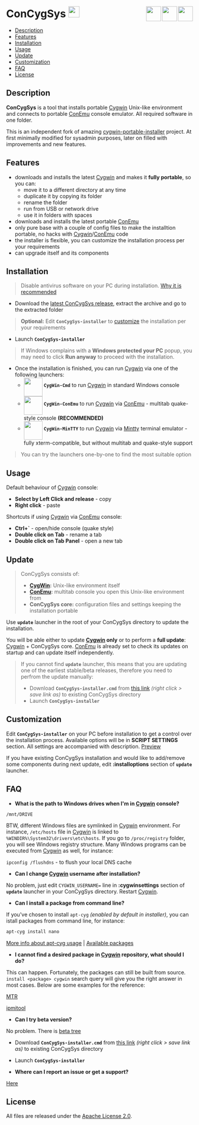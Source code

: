 # ConCygSys <a href="https://github.com/zhubanRuban/ConCygSys/"><img height="30" src="https://iconshow.me/media/images/ui/ios7-icons/png/128/social-github.png"></a> <a href="https://mintty.github.io/" target="_blank"><img align="right" height="40" src="https://pbs.twimg.com/profile_images/1938877716/terminal-256.png"></a> <a href="https://conemu.github.io/" target="_blank"><img align="right" height="40" src="https://upload.wikimedia.org/wikipedia/commons/d/dc/ConEmu_icon.png"></a> <a href="https://www.cygwin.com/" target="_blank"><img align="right" height="40" src="https://upload.wikimedia.org/wikipedia/commons/thumb/2/29/Cygwin_logo.svg/128px-Cygwin_logo.svg.png"></a>

- [Description](#description)
- [Features](#features)
- [Installation](#installation)
- [Usage](#usage)
- [Update](#update)
- [Customization](#customization)
- [FAQ](#faq)
- [License](#license)

## Description

**ConCygSys** is a tool that installs portable [Cygwin](https://www.cygwin.com/) Unix-like environment and connects to portable [ConEmu](https://conemu.github.io/) console emulator. All required software in one folder.

This is an independent fork of amazing [cygwin-portable-installer](https://github.com/vegardit/cygwin-portable-installer) project. At first minimally modified for sysadmin purposes, later on filled with improvements and new features.

## Features

- downloads and installs the latest [Cygwin](https://www.cygwin.com/) and makes it **fully portable**, so you can:
  - move it to a different directory at any time
  - duplicate it by copying its folder
  - rename the folder
  - run from USB or network drive
  - use it in folders with spaces
- downloads and installs the latest portable [ConEmu](https://conemu.github.io/)
- only pure base with a couple of config files to make the installtion portable, no hacks with [Cygwin](https://www.cygwin.com/)/[ConEmu](https://conemu.github.io/) code
- the installer is flexible, you can customize the installation process per your requirements
- can upgrade itself and its components

## Installation

> Disable antivirus software on your PC during installation. [Why it is recommended](https://cygwin.com/faq/faq.html#faq.using.bloda)

- Download the [latest ConCygSys release](https://github.com/zhubanRuban/ConCygSys/releases), extract the archive and go to the extracted folder

> **Optional:** Edit **`ConCygSys-installer`** to [customize](#customization) the installation per your requirements

- Launch **`ConCygSys-installer`**

> If Windows complains with a **Windows protected your PC** popup, you may need to click **Run anyway** to proceed with the installation.

- Once the installation is finished, you can run [Cygwin](https://www.cygwin.com/) via one of the following launchers:
  - <img align="middle" height="50" src="https://www.petri.com/images/03-Cygwin-ls.JPG"> **`CygWin-Cmd`** to run [Cygwin](https://www.cygwin.com/) in standard Windows console
  - <img align="middle" height="50" src="https://i.ytimg.com/vi/bamH8SIG0h8/maxresdefault.jpg"> **`CygWin-ConEmu`** to run [Cygwin](https://www.cygwin.com/) via [ConEmu](https://conemu.github.io/) - multitab quake-style console **(RECOMMENDED)**
  - <img align="middle" height="50" src="https://www.howtogeek.com/wp-content/uploads/2011/07/sshot-35.png"> **`CygWin-MinTTY`** to run [Cygwin](https://www.cygwin.com/) via [Mintty](https://mintty.github.io/) terminal emulator - fully xterm-compatible, but without multitab and quake-style support
  
> You can try the launchers one-by-one to find the most suitable option

## Usage

Default behaviour of [Cygwin](https://www.cygwin.com/) console:

- **Select by Left Click and release** - copy
- **Right click** - paste

Shortcuts if using [Cygwin](https://www.cygwin.com/) via [ConEmu](https://conemu.github.io/) console:

- **Ctrl+\`** - open/hide console (quake style)
- **Double click on Tab** - rename a tab
- **Double click on Tab Panel** - open a new tab

## Update

> ConCygSys consists of:
> - **[CygWin](https://www.cygwin.com/):** Unix-like environment itself
> - **[ConEmu](https://conemu.github.io/):** multitab console you open this Unix-like environment from
> - **ConCygSys core:** configuration files and settings keeping the installation portable

Use **`update`** launcher in the root of your ConCygSys directory to update the installation.

You will be able either to update **[Cygwin](https://www.cygwin.com/) only** or to perform a **full update**: [Cygwin](https://www.cygwin.com/) + ConCygSys core. [ConEmu](https://conemu.github.io/) is already set to check its updates on startup and can update itself independently.

> If you cannot find **`update`** launcher, this means that you are updating one of the earliest stable/beta releases, therefore you need to perfrom the update manually:
> - Download **`ConCygSys-installer.cmd`** from [this link](https://raw.githubusercontent.com/zhubanRuban/ConCygSys/master/ConCygSys-installer.cmd) *(right click > save link as)* to existing ConCygSys directory
> - Launch **`ConCygSys-installer`**

## Customization

Edit **`ConCygSys-installer`** on your PC before installation to get a control over the installation process. Available options will be in **SCRIPT SETTINGS** section. All settings are accompanied with description. [Preview](https://github.com/zhubanRuban/ConCygSys/blob/master/ConCygSys-installer.cmd)

If you have existing ConCygSys installation and would like to add/remove some components during next update, edit **:installoptions** section of **`update`** launcher.

## FAQ

- **What is the path to Windows drives when I'm in [Cygwin](https://www.cygwin.com/) console?**

`/mnt/DRIVE`

BTW, different Windows files are symlinked in [Cygwin](https://www.cygwin.com/) environment. For instance, `/etc/hosts` file in [Cygwin](https://www.cygwin.com/) is linked to `%WINDIR%\System32\drivers\etc\hosts`. If you go to `/proc/registry` folder, you will see Windows registry structure. Many Windows programs can be executed from [Cygwin](https://www.cygwin.com/) as well, for instance:

`ipconfig /flushdns` - to flush your local DNS cache

- **Can I change [Cygwin](https://www.cygwin.com/) username after installation?**

No problem, just edit `CYGWIN_USERNAME=` line in **:cygwinsettings** section of **`update`** launcher in your ConCygSys directory. Restart [Cygwin](https://www.cygwin.com/).

- **Сan I install a package from command line?**

If you've chosen to install `apt-cyg` *(enabled by default in installer)*, you can istall packages from command line, for instance:

```bash
apt-cyg install nano
```

[More info about apt-cyg usage](https://github.com/transcode-open/apt-cyg) | [Available packages](https://cygwin.com/packages/package_list.html)

- **I cannot find a desired package in [Cygwin](https://www.cygwin.com/) repository, what should I do?**

This can happen. Fortunately, the packages can still be built from source. `install <package> cygwin` search query will give you the right answer in most cases.
Below are some examples for the reference:

[MTR](https://github.com/traviscross/mtr)

[ipmitool](https://stackoverflow.com/questions/12907005/ipmitool-for-windows)

- **Can I try beta version?**

No problem. There is [beta tree](https://github.com/zhubanRuban/ConCygSys/tree/beta)
- Download **`ConCygSys-installer.cmd`** from [this link](https://github.com/zhubanRuban/ConCygSys/raw/beta/ConCygSys-installer.cmd) *(right click > save link as)* to existing ConCygSys directory
- Launch **`ConCygSys-installer`**

- **Where can I report an issue or get a support?**

[Here](https://github.com/zhubanRuban/ConCygSys/issues)

## License

All files are released under the [Apache License 2.0](https://github.com/zhubanRuban/ConCygSys/blob/master/LICENSE).
